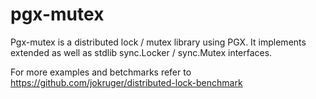 # pgx-mutex
Pgx-mutex is a distributed lock / mutex library using PGX. It implements extended as well as stdlib sync.Locker / sync.Mutex interfaces.

For more examples and betchmarks refer to https://github.com/jokruger/distributed-lock-benchmark
